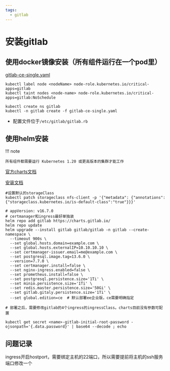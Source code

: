 ```yaml
---
tags:
  - gitlab
---
```


# 安装gitlab

## 使用docker镜像安装（所有组件运行在一个pod里）

[gitlab-ce-single.yaml](manifests/gitlab-ce-single.yaml)

```shell
kubectl label node <nodeName> node-role.kubernetes.io/critical-apps=gitlab
kubectl taint nodes <node-name> node-role.kubernetes.io/critical-apps=gitlab:NoSchedule

kubectl create ns gitlab
kubectl -n gitlab create -f gitlab-ce-single.yaml
```

- 配置文件位于`/etc/gitlab/gitlab.rb`

## 使用helm安装

!!! note

    所有组件都需要运行 Kubernetes 1.20 或更高版本的集群才能工作

[官方charts文档](https://docs.gitlab.com/charts/charts/)

[安装文档](https://docs.gitlab.com/charts/installation/deployment.html)

```shell
#设置默认的storageClass
kubectl patch storageclass nfs-client -p '{"metadata": {"annotations":{"storageclass.kubernetes.io/is-default-class":"true"}}}'

# appVersion: v16.7.0
# certmanager和ingress最好单独装
helm repo add gitlab https://charts.gitlab.io/
helm repo update
helm upgrade --install gitlab gitlab/gitlab -n gitlab --create-namespace \
  --timeout 900s \
  --set global.hosts.domain=example.com \
  --set global.hosts.externalIP=10.10.10.10 \
  --set certmanager-issuer.email=me@example.com \
  --set postgresql.image.tag=13.6.0 \
  --version=7.7.0 \
  --set certmanager.install=false \
  --set nginx-ingress.enabled=false \
  --set prometheus.install=false \
  --set postgresql.persistence.size='1Ti' \
  --set minio.persistence.size='1Ti' \
  --set redis.master.persistence.size='50Gi' \
  --set gitlab.gitaly.persistence.size='1Ti' \
  --set global.edition=ce  # 默认部署ee企业版，ce需要明确指定
  
# 部署之后，需要修改gitlab的4个ingress的ingressClass。charts目前没有参数可配置
```

```shell
kubectl get secret <name>-gitlab-initial-root-password -ojsonpath='{.data.password}' | base64 --decode ; echo
```


## 问题记录
ingress开启hostport，需要绑定主机的22端口，所以需要提前将主机的ssh服务端口修改一个


